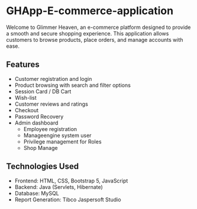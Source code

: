 # GHApp-E-commerce-application
Welcome to Glimmer Heaven, an e-commerce platform designed to provide a smooth and secure shopping experience. This application allows customers to browse products, place orders, and manage accounts with ease.
## Features
* Customer registration and login
* Product browsing with search and filter options
* Session Card / DB Cart
* Wish-list
* Customer reviews and ratings
* Checkout
* Password Recovery
* Admin dashboard
    - Employee registration
    - Manageengine system user
    - Privilege management for Roles 
    - Shop Manage
## Technologies Used
* Frontend: HTML, CSS, Bootstrap 5, JavaScript
* Backend: Java (Servlets, Hibernate)
* Database: MySQL
* Report Generation: Tibco Jaspersoft Studio

